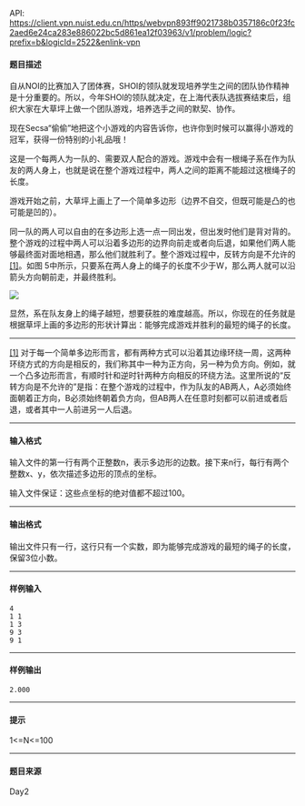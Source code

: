 API: https://client.vpn.nuist.edu.cn/https/webvpn893ff9021738b0357186c0f23fc2aed6e24ca283e886022bc5d861ea12f03963/v1/problem/logic?prefix=b&logicId=2522&enlink-vpn

#### 题目描述

自从NOI的比赛加入了团体赛，SHOI的领队就发现培养学生之间的团队协作精神是十分重要的。所以，今年SHOI的领队就决定，在上海代表队选拔赛结束后，组织大家在大草坪上做一个团队游戏，培养选手之间的默契、协作。

现在Secsa“偷偷”地把这个小游戏的内容告诉你，也许你到时候可以赢得小游戏的冠军，获得一份特别的小礼品哦！

这是一个每两人为一队的、需要双人配合的游戏。游戏中会有一根绳子系在作为队友的两人身上，也就是说在整个游戏过程中，两人之间的距离不能超过这根绳子的长度。

游戏开始之前，大草坪上画上了一个简单多边形（边界不自交，但既可能是凸的也可能是凹的）。

同一队的两人可以自由的在多边形上选一点一同出发，但出发时他们是背对背的。整个游戏的过程中两人可以沿着多边形的边界向前走或者向后退，如果他们两人能够最终面对面地相遇，那么他们就胜利了。整个游戏过程中，反转方向是不允许的[](http://61.187.179.132/JudgeOnline/fckeditor/editor/fckeditor.html?InstanceName=description&Toolbar=Default#_ftn1)[\[1\]](http://61.187.179.132/JudgeOnline/fckeditor/editor/fckeditor.html?InstanceName=description&Toolbar=Default#_ftn1)。如图 5中所示，只要系在两人身上的绳子的长度不少于W，那么两人就可以沿箭头方向朝前走，并最终胜利。

![](../file/2522_0.jpg)

显然，系在队友身上的绳子越短，想要获胜的难度越高。所以，你现在的任务就是根据草坪上画的多边形的形状计算出：能够完成游戏并胜利的最短的绳子的长度。

  

---

[](http://61.187.179.132/JudgeOnline/fckeditor/editor/fckeditor.html?InstanceName=description&Toolbar=Default#_ftnref1)[\[1\]](http://61.187.179.132/JudgeOnline/fckeditor/editor/fckeditor.html?InstanceName=description&Toolbar=Default#_ftnref1)  对于每一个简单多边形而言，都有两种方式可以沿着其边缘环绕一周，这两种环绕方式的方向是相反的，我们称其中一种为正方向，另一种为负方向。例如，就一个凸多边形而言，有顺时针和逆时针两种方向相反的环绕方法。这里所说的“反转方向是不允许的”是指：在整个游戏的过程中，作为队友的AB两人，A必须始终面朝着正方向，B必须始终朝着负方向，但AB两人在任意时刻都可以前进或者后退，或者其中一人前进另一人后退。

---

#### 输入格式

输入文件的第一行有两个正整数n，表示多边形的边数。接下来n行，每行有两个整数x、y，依次描述多边形的顶点的坐标。

输入文件保证：这些点坐标的绝对值都不超过100。

---

#### 输出格式

输出文件只有一行，这行只有一个实数，即为能够完成游戏的最短的绳子的长度，保留3位小数。

---

#### 样例输入
```
4
1 1
1 3
9 3
9 1

```

---

#### 样例输出
```
2.000
```

---

#### 提示

1<=N<=100

---

#### 题目来源

Day2